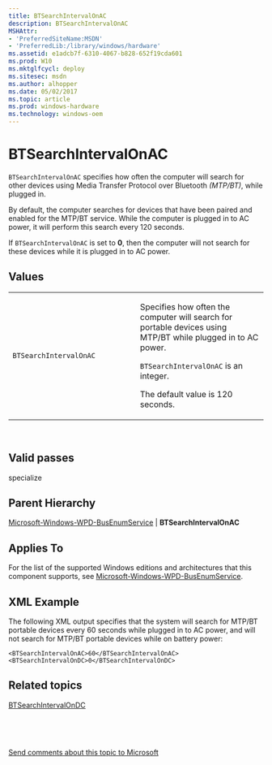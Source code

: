 ```yaml
---
title: BTSearchIntervalOnAC
description: BTSearchIntervalOnAC
MSHAttr:
- 'PreferredSiteName:MSDN'
- 'PreferredLib:/library/windows/hardware'
ms.assetid: e1adcb7f-6310-4067-b828-652f19cda601
ms.prod: W10
ms.mktglfcycl: deploy
ms.sitesec: msdn
ms.author: alhopper
ms.date: 05/02/2017
ms.topic: article
ms.prod: windows-hardware
ms.technology: windows-oem
---
```


# BTSearchIntervalOnAC


`BTSearchIntervalOnAC` specifies how often the computer will search for other devices using Media Transfer Protocol over Bluetooth *(MTP/BT)*, while plugged in.

By default, the computer searches for devices that have been paired and enabled for the MTP/BT service. While the computer is plugged in to AC power, it will perform this search every 120 seconds.

If `BTSearchIntervalOnAC` is set to **0**, then the computer will not search for these devices while it is plugged in to AC power.

## Values


<table>
<colgroup>
<col width="50%" />
<col width="50%" />
</colgroup>
<tbody>
<tr class="odd">
<td><p><code>BTSearchIntervalOnAC</code></p></td>
<td><p>Specifies how often the computer will search for portable devices using MTP/BT while plugged in to AC power.</p>
<p><code>BTSearchIntervalOnAC</code> is an integer.</p>
<p>The default value is 120 seconds.</p></td>
</tr>
</tbody>
</table>

 

## Valid passes


specialize

## Parent Hierarchy


[Microsoft-Windows-WPD-BusEnumService](microsoft-windows-wpd-busenumservice.md) | **BTSearchIntervalOnAC**

## Applies To


For the list of the supported Windows editions and architectures that this component supports, see [Microsoft-Windows-WPD-BusEnumService](microsoft-windows-wpd-busenumservice.md).

## XML Example


The following XML output specifies that the system will search for MTP/BT portable devices every 60 seconds while plugged in to AC power, and will not search for MTP/BT portable devices while on battery power:

``` syntax
<BTSearchIntervalOnAC>60</BTSearchIntervalOnAC>
<BTSearchIntervalOnDC>0</BTSearchIntervalOnDC>
```

## Related topics


[BTSearchIntervalOnDC](microsoft-windows-wpd-busenumservice-btsearchintervalondc.md)

 

 

[Send comments about this topic to Microsoft](mailto:wsddocfb@microsoft.com?subject=Documentation%20feedback%20%5Bp_unattend\p_unattend%5D:%20BTSearchIntervalOnAC%20%20RELEASE:%20%2810/3/2016%29&body=%0A%0APRIVACY%20STATEMENT%0A%0AWe%20use%20your%20feedback%20to%20improve%20the%20documentation.%20We%20don't%20use%20your%20email%20address%20for%20any%20other%20purpose,%20and%20we'll%20remove%20your%20email%20address%20from%20our%20system%20after%20the%20issue%20that%20you're%20reporting%20is%20fixed.%20While%20we're%20working%20to%20fix%20this%20issue,%20we%20might%20send%20you%20an%20email%20message%20to%20ask%20for%20more%20info.%20Later,%20we%20might%20also%20send%20you%20an%20email%20message%20to%20let%20you%20know%20that%20we've%20addressed%20your%20feedback.%0A%0AFor%20more%20info%20about%20Microsoft's%20privacy%20policy,%20see%20http://privacy.microsoft.com/default.aspx. "Send comments about this topic to Microsoft")





